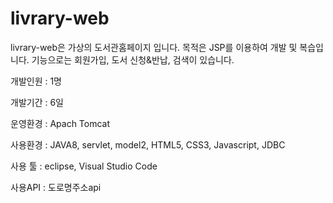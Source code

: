 # livrary-web
livrary-web은 가상의 도서관홈페이지 입니다. 목적은 JSP를 이용하여 개발 및 복습입니다. 기능으로는 회원가입, 도서 신청&반납, 검색이 있습니다.

개발인원 : 1명

개발기간 : 6일

운영환경 : Apach Tomcat

사용환경 :  JAVA8, servlet, model2, HTML5, CSS3, Javascript, JDBC

사용 툴 : eclipse, Visual Studio Code

사용API : 도로명주소api
